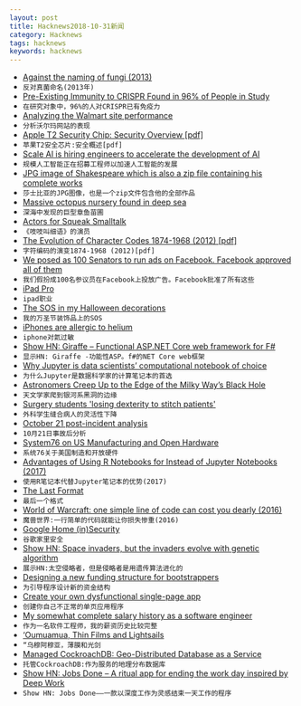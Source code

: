 ```yaml
---
layout: post
title: Hacknews2018-10-31新闻
category: Hacknews
tags: hacknews
keywords: hacknews
---
```




- [Against the naming of fungi (2013)](https://www.sciencedirect.com/science/article/pii/S1878614613000871)
- `反对真菌命名(2013年)`
- [Pre-Existing Immunity to CRISPR Found in 96% of People in Study](https://www.xconomy.com/boston/2018/10/29/pre-existing-immunity-to-crispr-found-in-96-of-people-in-study/)
- `在研究对象中，96%的人对CRISPR已有免疫力`
- [Analyzing the Walmart site performance](https://iamakulov.com/notes/walmart/)
- `分析沃尔玛网站的表现`
- [Apple T2 Security Chip: Security Overview [pdf]](https://www.apple.com/mac/docs/Apple_T2_Security_Chip_Overview.pdf)
- `苹果T2安全芯片:安全概述[pdf]`
- [Scale AI is hiring engineers to accelerate the development of AI](https://scale.ai/about#jobs)
- `规模人工智能正在招募工程师以加速人工智能的发展`
- [JPG image of Shakespeare which is also a zip file containing his complete works](https://twitter.com/David3141593/status/1057042085029822464)
- `莎士比亚的JPG图像，也是一个zip文件包含他的全部作品`
- [Massive octopus nursery found in deep sea](https://www.nationalgeographic.com/animals/2018/10/deep-sea-octopus-nursery-discovered-animals-news/)
- `深海中发现的巨型章鱼苗圃`
- [Actors for Squeak Smalltalk](https://tonyg.github.io/squeak-actors/)
- `《吱吱叫细语》的演员`
- [The Evolution of Character Codes 1874-1968 (2012) [pdf]](http://citeseerx.ist.psu.edu/viewdoc/download?doi=10.1.1.96.678&amp;rep=rep1&amp;type=pdf)
- `字符编码的演变1874-1968 (2012)[pdf]`
- [We posed as 100 Senators to run ads on Facebook. Facebook approved all of them](https://news.vice.com/en_us/article/xw9n3q/we-posed-as-100-senators-to-run-ads-on-facebook-facebook-approved-all-of-them)
- `我们假扮成100名参议员在Facebook上投放广告。Facebook批准了所有这些`
- [iPad Pro](https://www.apple.com/ipad-pro/)
- `ipad职业`
- [The SOS in my Halloween decorations](https://www.bbc.com/news/stories-45976946)
- `我的万圣节装饰品上的SOS`
- [iPhones are allergic to helium](https://ifixit.org/blog/11986/iphones-are-allergic-to-helium/)
- `iphone对氦过敏`
- [Show HN: Giraffe – Functional ASP.NET Core web framework for F#](https://github.com/giraffe-fsharp/Giraffe)
- `显示HN: Giraffe -功能性ASP。f#的NET Core web框架`
- [Why Jupyter is data scientists’ computational notebook of choice](https://www.nature.com/articles/d41586-018-07196-1)
- `为什么Jupyter是数据科学家的计算笔记本的首选`
- [Astronomers Creep Up to the Edge of the Milky Way’s Black Hole](https://www.quantamagazine.org/astronomers-creep-up-to-the-edge-of-the-milky-ways-black-hole-20181030/)
- `天文学家爬到银河系黑洞的边缘`
- [Surgery students &#39;losing dexterity to stitch patients&#39;](https://www.bbc.com/news/education-46019429)
- `外科学生缝合病人的灵活性下降`
- [October 21 post-incident analysis](https://blog.github.com/2018-10-30-oct21-post-incident-analysis/)
- `10月21日事故后分析`
- [System76 on US Manufacturing and Open Hardware](https://blog.system76.com/post/179592732883/system76-on-us-manufacturing-and-open-hardware)
- `系统76关于美国制造和开放硬件`
- [Advantages of Using R Notebooks for Instead of Jupyter Notebooks (2017)](https://minimaxir.com/2017/06/r-notebooks/)
- `使用R笔记本代替Jupyter笔记本的优势(2017)`
- [The Last Format](https://reallifemag.com/the-last-format/)
- `最后一个格式`
- [World of Warcraft: one simple line of code can cost you dearly (2016)](https://www.gdatasoftware.com/blog/2016/07/28809-world-of-warcraft-one-simple-line-of-code-can-cost-you-dearly)
- `魔兽世界:一行简单的代码就能让你损失惨重(2016)`
- [Google Home (in)Security](https://jerrygamblin.com/2018/10/29/google-home-insecurity/)
- `谷歌家里安全`
- [Show HN: Space invaders, but the invaders evolve with genetic algorithm](https://github.com/victorqribeiro/invaderz)
- `展示HN:太空侵略者，但是侵略者是用遗传算法进化的`
- [Designing a new funding structure for bootstrappers](https://earnestcapital.co/funding-for-bootstrappers/)
- `为引导程序设计新的资金结构`
- [Create your own dysfunctional single-page app](https://tinnedfruit.com/articles/create-your-own-dysfunctional-single-page-app.html)
- `创建你自己不正常的单页应用程序`
- [My somewhat complete salary history as a software engineer](https://humanwhocodes.com/blog/2018/10/my-somewhat-complete-salary-history-software-engineer/)
- `作为一名软件工程师，我的薪资历史比较完整`
- [‘Oumuamua, Thin Films and Lightsails](https://www.centauri-dreams.org/2018/10/29/on-oumuamua-thin-films-and-lightsails/)
- `“乌穆阿穆亚，薄膜和光剑`
- [Managed CockroachDB: Geo-Distributed Database as a Service](https://www.cockroachlabs.com/blog/launching-managed-cockroachdb/)
- `托管CockroachDB:作为服务的地理分布数据库`
- [Show HN: Jobs Done – A ritual app for ending the work day inspired by Deep Work](https://github.com/skidding/jobs-done)
- `Show HN: Jobs Done——一款以深度工作为灵感结束一天工作的程序`

